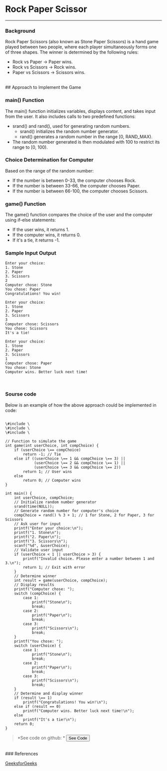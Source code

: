 # Rock Paper Scissor

---

### Background

Rock Paper Scissors (also known as Stone Paper Scissors) is a hand game played between two people, where each player simultaneously forms one of three shapes. The winner is determined by the following rules:

- Rock vs Paper -> Paper wins.
- Rock vs Scissors -> Rock wins.
- Paper vs Scissors -> Scissors wins.

<br/>
## Approach to Implement the Game

### <span isCode>main()</span> Function

The <span isCode>main()</span> function initializes variables, displays content, and takes input from the user. It also includes calls to two predefined functions:
- <span isCode>srand()</span> and <span isCode>rand()</span>, used for generating random numbers.
  - <span isCode>srand()</span> initializes the random number generator.
  - <span isCode>rand()</span> generates a random number in the range [0, RAND_MAX).
- The random number generated is then modulated with 100 to restrict its range to [0, 100).

### Choice Determination for Computer

Based on the range of the random number:
- If the number is between 0-33, the computer chooses Rock.
- If the number is between 33-66, the computer chooses Paper.
- If the number is between 66-100, the computer chooses Scissors.

### <span isCode>game()</span> Function

The <span isCode>game()</span> function compares the choice of the user and the computer using if-else statements:
- If the user wins, it returns <span isCode>1</span>.
- If the computer wins, it returns <span isCode>0</span>.
- If it's a tie, it returns <span isCode>-1</span>.

### Sample Input Output


```
Enter your choice:
1. Stone
2. Paper
3. Scissors
2
Computer chose: Stone
You chose: Paper
Congratulations! You win!
```

```
Enter your choice:
1. Stone
2. Paper
3. Scissors
3
Computer chose: Scissors
You chose: Scissors
It's a tie!
```

```
Enter your choice:
1. Stone
2. Paper
3. Scissors
1
Computer chose: Paper
You chose: Stone
Computer wins. Better luck next time!
```

<br/>

### Sourse code

Below is an example of how the above approach could be implemented in code:

<pre><code language='c'>
\#include \<stdio.h\>
\#include \<stdlib.h\>
\#include \<time.h\>

// Function to simulate the game
int game(int userChoice, int compChoice) {
    if (userChoice \== compChoice)
        return -1; // Tie
    else if ((userChoice \== 1 && compChoice \== 3) || 
             (userChoice \== 2 && compChoice \== 1) || 
             (userChoice \== 3 && compChoice \== 2))
        return 1; // User wins
    else
        return 0; // Computer wins
}

int main() {
    int userChoice, compChoice;
    // Initialize random number generator
    srand(time(NULL));
    // Generate random number for computer's choice
    compChoice = rand() % 3 + 1; // 1 for Stone, 2 for Paper, 3 for Scissors
    // Ask user for input
    printf("Enter your choice:\n");
    printf("1. Stone\n");
    printf("2. Paper\n");
    printf("3. Scissors\n");
    scanf("%d", &userChoice);
    // Validate user input
    if (userChoice < 1 || userChoice > 3) {
        printf("Invalid choice. Please enter a number between 1 and 3.\n");
        return 1; // Exit with error
    }
    // Determine winner
    int result = game(userChoice, compChoice);
    // Display results
    printf("Computer chose: ");
    switch (compChoice) {
        case 1:
            printf("Stone\n");
            break;
        case 2:
            printf("Paper\n");
            break;
        case 3:
            printf("Scissors\n");
            break;
    }
    printf("You chose: ");
    switch (userChoice) {
        case 1:
            printf("Stone\n");
            break;
        case 2:
            printf("Paper\n");
            break;
        case 3:
            printf("Scissors\n");
            break;
    }
    // Determine and display winner
    if (result \== 1)
        printf("Congratulations! You win!\n");
    else if (result == 0)
        printf("Computer wins. Better luck next time!\n");
    else
        printf("It's a tie!\n");
    return 0;
}
</code></pre>
> *See code on github: * <button name='rock-paper-scissor' language='c'>See Code</button>

<br/>
### References

<u>[GeeksforGeeks](https://www.geeksforgeeks.org/rock-paper-scissor-in-c/)</u>